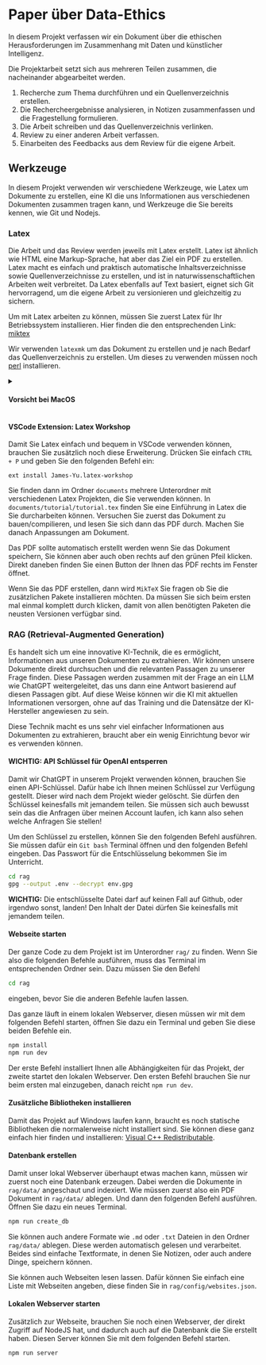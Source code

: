 # Paper über Data-Ethics

In diesem Projekt verfassen wir ein Dokument über die ethischen
Herausforderungen im Zusammenhang mit Daten und künstlicher Intelligenz.

Die Projektarbeit setzt sich aus mehreren Teilen zusammen, die nacheinander
abgearbeitet werden.

1. Recherche zum Thema durchführen und ein Quellenverzeichnis erstellen.
2. Die Rechercheergebnisse analysieren, in Notizen zusammenfassen und die Fragestellung formulieren.
3. Die Arbeit schreiben und das Quellenverzeichnis verlinken.
4. Review zu einer anderen Arbeit verfassen.
5. Einarbeiten des Feedbacks aus dem Review für die eigene Arbeit.

## Werkzeuge

In diesem Projekt verwenden wir verschiedene Werkzeuge, wie Latex um Dokumente
zu erstellen, eine KI die uns Informationen aus verschiedenen Dokumenten
zusammen tragen kann, und Werkzeuge die Sie bereits kennen, wie Git und Nodejs.

### Latex

Die Arbeit und das Review werden jeweils mit Latex erstellt. Latex ist ähnlich
wie HTML eine Markup-Sprache, hat aber das Ziel ein PDF zu erstellen. Latex
macht es einfach und praktisch automatische Inhaltsverzeichnisse sowie
Quellenverzeichnisse zu erstellen, und ist in naturwissenschaftlichen Arbeiten
weit verbreitet. Da Latex ebenfalls auf Text basiert, eignet sich Git
hervorragend, um die eigene Arbeit zu versionieren und gleichzeitig zu sichern.

Um mit Latex arbeiten zu können, müssen Sie zuerst Latex für Ihr Betriebssystem
installieren. Hier finden die den entsprechenden Link:
[miktex](https://miktex.org/download)

Wir verwenden `latexmk` um das Dokument zu erstellen und je nach Bedarf das Quellenverzeichnis zu erstellen. Um dieses zu verwenden müssen noch [perl](https://www.perl.org/get.html) installieren.

<details>

<summary><h4>Vorsicht bei MacOS</h4></summary>

Bei MacOS ist die `MikTeX`-Installation ein weniger schwieriger. Da müssen Sie nach der Installation noch sagen wo Ihr System die Programme die `MikTeX` installiert finden kann. Das können Sie mit dem folgenden Befehl im Terminal machen:

```bash
echo export 'PATH=~/bin:$PATH' >> ~/.zprofile
```

Mehr dazu können Sie hier finden: [Miktex auf MacOS installieren](https://miktex.org/howto/install-miktex-mac) und [Miktex Pfad anpassen](https://miktex.org/howto/modify-path)

</details>

#### VSCode Extension: Latex Workshop

Damit Sie Latex einfach und bequem in VSCode verwenden können, brauchen Sie
zusätzlich noch diese Erweiterung. Drücken Sie einfach `CTRL + P` und geben Sie
den folgenden Befehl ein:

```text
ext install James-Yu.latex-workshop
```

Sie finden dann im Ordner `documents` mehrere Unterordner mit verschiedenen
Latex Projekten, die Sie verwenden können. In `documents/tutorial/tutorial.tex` finden Sie eine Einführung in Latex die Sie durcharbeiten können. Versuchen Sie zuerst das Dokument zu bauen/compilieren, und lesen Sie sich dann das PDF durch. Machen Sie danach Anpassungen am Dokument.

Das PDF sollte automatisch erstellt werden wenn Sie das Dokument speichern, Sie können aber auch oben rechts auf den grünen Pfeil klicken. Direkt daneben finden Sie einen Button der Ihnen das PDF rechts im Fenster öffnet.

Wenn Sie das PDF erstellen, dann wird `MikTeX` Sie fragen ob Sie die zusätzlichen Pakete installieren möchten. Da müssen Sie sich beim ersten mal einmal komplett durch klicken, damit von allen benötigten Paketen die neusten Versionen verfügbar sind.

### RAG (Retrieval-Augmented Generation)

Es handelt sich um eine innovative KI-Technik, die es ermöglicht, Informationen
aus unseren Dokumenten zu extrahieren. Wir können unsere Dokumente direkt
durchsuchen und die relevanten Passagen zu unserer Frage finden. Diese Passagen
werden zusammen mit der Frage an ein LLM wie ChatGPT weitergeleitet, das uns
dann eine Antwort basierend auf diesen Passagen gibt. Auf diese Weise können
wir die KI mit aktuellen Informationen versorgen, ohne auf das Training und die
Datensätze der KI-Hersteller angewiesen zu sein.

Diese Technik macht es uns sehr viel einfacher Informationen aus Dokumenten zu
extrahieren, braucht aber ein wenig Einrichtung bevor wir es verwenden können.

#### WICHTIG: API Schlüssel für OpenAI entsperren

Damit wir ChatGPT in unserem Projekt verwenden können, brauchen Sie einen
API-Schlüssel. Dafür habe ich Ihnen meinen Schlüssel zur Verfügung gestellt. Dieser wird nach dem Projekt wieder gelöscht. Sie dürfen den Schlüssel keinesfalls mit jemandem teilen. Sie müssen sich auch bewusst sein das die Anfragen über meinen Account laufen, ich kann also sehen welche Anfragen Sie stellen!

Um den Schlüssel zu erstellen, können Sie den folgenden Befehl ausführen. Sie müssen dafür ein `Git bash` Terminal öffnen und den folgenden Befehl eingeben. Das Passwort für die Entschlüsselung bekommen Sie im Unterricht.

```bash
cd rag
gpg --output .env --decrypt env.gpg
```

**WICHTIG:** Die entschlüsselte Datei darf auf keinen Fall auf Github, oder irgendwo sonst, landen! Den Inhalt der Datei dürfen Sie keinesfalls mit jemandem teilen.

#### Webseite starten

Der ganze Code zu dem Projekt ist im Unterordner `rag/` zu finden. Wenn Sie also die folgenden Befehle ausführen, muss das Terminal im entsprechenden Ordner sein. Dazu müssen Sie den Befehl

```bash
cd rag
```

eingeben, bevor Sie die anderen Befehle laufen lassen.

Das ganze läuft in einem lokalen Webserver, diesen müssen wir mit dem folgenden
Befehl starten, öffnen Sie dazu ein Terminal und geben Sie diese beiden Befehle
ein.

```bash
npm install
npm run dev
```

Der erste Befehl installiert Ihnen alle Abhängigkeiten für das Projekt, der
zweite startet den lokalen Webserver. Den ersten Befehl brauchen Sie nur beim
ersten mal einzugeben, danach reicht `npm run dev`.

#### Zusätzliche Bibliotheken installieren

Damit das Projekt auf Windows laufen kann, braucht es noch statische Bibliotheken die normalerweise nicht installiert sind. Sie können diese ganz einfach hier finden und installieren: [Visual C++ Redistributable](https://aka.ms/vs/17/release/vc_redist.x64.exe).

#### Datenbank erstellen

Damit unser lokal Webserver überhaupt etwas machen kann, müssen wir zuerst noch
eine Datenbank erzeugen. Dabei werden die Dokumente in `rag/data/` angeschaut und
indexiert. Wie müssen zuerst also ein PDF Dokument in `rag/data/` ablegen. Und dann
den folgenden Befehl ausführen. Öffnen Sie dazu ein neues Terminal.

```bash
npm run create_db
```

Sie können auch andere Formate wie `.md` oder `.txt` Dateien in den Ordner `rag/data/` ablegen. Diese werden automatisch gelesen und verarbeitet. Beides sind einfache Textformate, in denen Sie Notizen, oder auch andere Dinge, speichern können.

Sie können auch Webseiten lesen lassen. Dafür können Sie einfach eine Liste mit Webseiten angeben, diese finden Sie in `rag/config/websites.json`.

#### Lokalen Webserver starten

Zusätzlich zur Webseite, brauchen Sie noch einen Webserver, der direkt Zugriff auf NodeJS hat, und dadurch auch auf die Datenbank die Sie erstellt haben. Diesen Server können Sie mit dem folgenden Befehl starten.

```bash
npm run server
```
